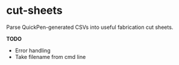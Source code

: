 cut-sheets
==========

Parse QuickPen-generated CSVs into useful fabrication cut sheets.

**TODO**

*  Error handling
*  Take filename from cmd line